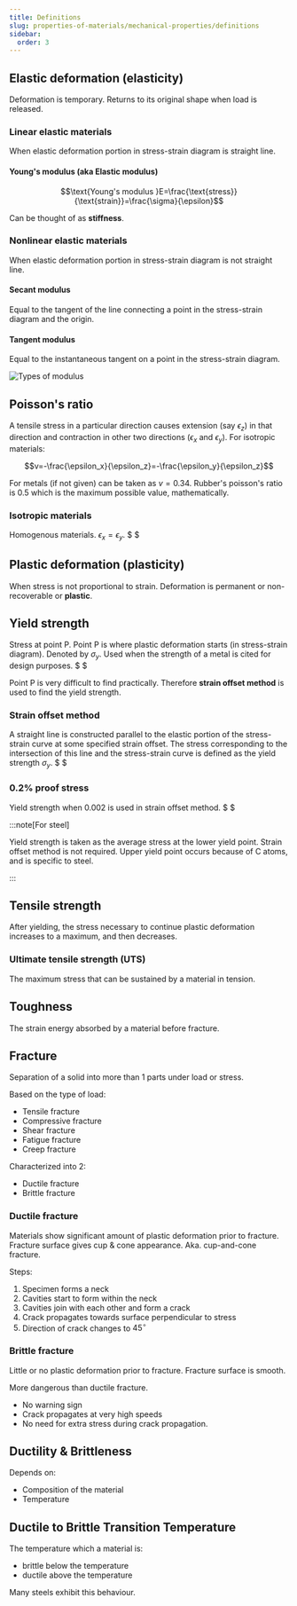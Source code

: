 ```yaml
---
title: Definitions
slug: properties-of-materials/mechanical-properties/definitions
sidebar:
  order: 3
---
```


## Elastic deformation (elasticity)

Deformation is temporary. Returns to its original shape when load is released.

### Linear elastic materials

When elastic deformation portion in stress-strain diagram is straight line.

#### Young's modulus (aka Elastic modulus)

```math
\text{Young's modulus }E=\frac{\text{stress}}{\text{strain}}=\frac{\sigma}{\epsilon}
```

Can be thought of as **stiffness**.

### Nonlinear elastic materials

When elastic deformation portion in stress-strain diagram is not straight line.

#### Secant modulus

Equal to the tangent of the line connecting a point in the stress-strain diagram
and the origin.

#### Tangent modulus

Equal to the instantaneous tangent on a point in the stress-strain diagram.

![Types of modulus](/props/types-of-modulus.jpg)

## Poisson's ratio

A tensile stress in a particular direction causes extension (say $\epsilon_z$)
in that direction and contraction in other two directions ($\epsilon_x$ and
$\epsilon_y$). For isotropic materials:

```math
v=-\frac{\epsilon_x}{\epsilon_z}=-\frac{\epsilon_y}{\epsilon_z}
```

For metals (if not given) can be taken as $v=0.34$. Rubber's poisson's ratio is
$0.5$ which is the maximum possible value, mathematically.

### Isotropic materials

Homogenous materials. $\epsilon_x=\epsilon_y$. $ $

## Plastic deformation (plasticity)

When stress is not proportional to strain. Deformation is permanent or
non-recoverable or **plastic**.

## Yield strength

Stress at point P. Point P is where plastic deformation starts (in stress-strain
diagram). Denoted by $\sigma_y$. Used when the strength of a metal is cited for
design purposes. $ $

Point P is very difficult to find practically. Therefore **strain offset
method** is used to find the yield strength.

### Strain offset method

A straight line is constructed parallel to the elastic portion of the
stress-strain curve at some specified strain offset. The stress corresponding to
the intersection of this line and the stress-strain curve is defined as the
yield strength $\sigma_y$. $ $

### 0.2% proof stress

Yield strength when $0.002$ is used in strain offset method. $ $

:::note[For steel]

Yield strength is taken as the average stress at the lower yield point. Strain
offset method is not required. Upper yield point occurs because of C atoms, and
is specific to steel.

:::

## Tensile strength

After yielding, the stress necessary to continue plastic deformation increases
to a maximum, and then decreases.

### Ultimate tensile strength (UTS)

The maximum stress that can be sustained by a material in tension.

## Toughness

The strain energy absorbed by a material before fracture.

## Fracture

Separation of a solid into more than 1 parts under load or stress.

Based on the type of load:

- Tensile fracture
- Compressive fracture
- Shear fracture
- Fatigue fracture
- Creep fracture

Characterized into 2:

- Ductile fracture
- Brittle fracture

### Ductile fracture

Materials show significant amount of plastic deformation prior to fracture.
Fracture surface gives cup & cone appearance. Aka. cup-and-cone fracture.

Steps:

1. Specimen forms a neck
2. Cavities start to form within the neck
3. Cavities join with each other and form a crack
4. Crack propagates towards surface perpendicular to stress
5. Direction of crack changes to $45^\circ$

### Brittle fracture

Little or no plastic deformation prior to fracture. Fracture surface is smooth.

More dangerous than ductile fracture.

- No warning sign
- Crack propagates at very high speeds
- No need for extra stress during crack propagation.

## Ductility & Brittleness

Depends on:

- Composition of the material
- Temperature

## Ductile to Brittle Transition Temperature

The temperature which a material is:

- brittle below the temperature
- ductile above the temperature

Many steels exhibit this behaviour.
